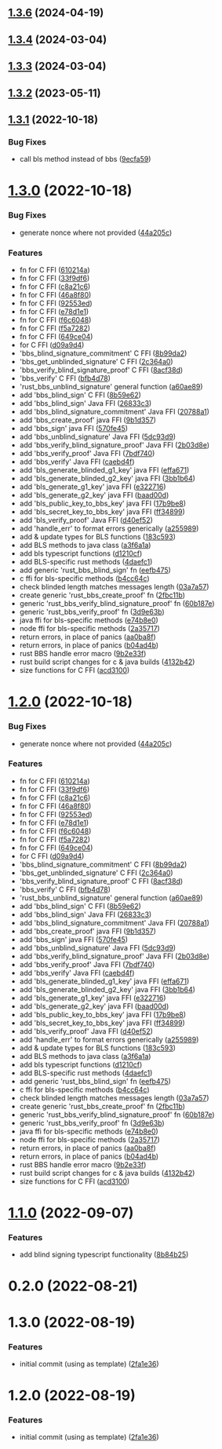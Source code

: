 ## [1.3.6](https://github.com/NuggetsLtd/ffi-bbs-signatures/compare/v1.3.4...v1.3.6) (2024-04-19)



## [1.3.4](https://github.com/NuggetsLtd/ffi-bbs-signatures/compare/v1.3.3...v1.3.4) (2024-03-04)



## [1.3.3](https://github.com/NuggetsLtd/ffi-bbs-signatures/compare/v1.3.2...v1.3.3) (2024-03-04)



## [1.3.2](https://github.com/NuggetsLtd/ffi-bbs-signatures/compare/v1.3.1...v1.3.2) (2023-05-11)



## [1.3.1](https://github.com/NuggetsLtd/ffi-bbs-signatures/compare/v1.3.0...v1.3.1) (2022-10-18)


### Bug Fixes

* call bls method instead of bbs ([9ecfa59](https://github.com/NuggetsLtd/ffi-bbs-signatures/commit/9ecfa5991802b7a83e12bab7c7500fe5398d73e7))



# [1.3.0](https://github.com/NuggetsLtd/ffi-bbs-signatures/compare/v1.1.0...v1.3.0) (2022-10-18)


### Bug Fixes

* generate nonce where not provided ([44a205c](https://github.com/NuggetsLtd/ffi-bbs-signatures/commit/44a205cafc20fc358c9364b872a4b0a15e6a245f))


### Features

*  fn for C FFI ([610214a](https://github.com/NuggetsLtd/ffi-bbs-signatures/commit/610214a79a8ecc2cf0916a5abad3d09746093062))
*  fn for C FFI ([33f9df6](https://github.com/NuggetsLtd/ffi-bbs-signatures/commit/33f9df6ca6598755933165c2a93e9e6d07e9afc8))
*  fn for C FFI ([c8a21c6](https://github.com/NuggetsLtd/ffi-bbs-signatures/commit/c8a21c6723298ee52b923a4f36a426ca5901937e))
*  fn for C FFI ([46a8f80](https://github.com/NuggetsLtd/ffi-bbs-signatures/commit/46a8f806d8cf521256bf5ebbb4c5bea2f386d273))
*  fn for C FFI ([92553ed](https://github.com/NuggetsLtd/ffi-bbs-signatures/commit/92553ed99c3f2928f9dd90179e7482c502828554))
*  fn for C FFI ([e78d1e1](https://github.com/NuggetsLtd/ffi-bbs-signatures/commit/e78d1e1a3fabbabb127dd714781588e087a778a1))
*  fn for C FFI ([f6c6048](https://github.com/NuggetsLtd/ffi-bbs-signatures/commit/f6c6048c0f267bbeea8fc4d2a21b5e93b2423d23))
*  fn for C FFI ([f5a7282](https://github.com/NuggetsLtd/ffi-bbs-signatures/commit/f5a7282032975ca37e102ea6301a335468ce89a6))
*  fn for C FFI ([649ce04](https://github.com/NuggetsLtd/ffi-bbs-signatures/commit/649ce049d1d6a2d134668897cfed19b0363363af))
*  for C FFI ([d09a9d4](https://github.com/NuggetsLtd/ffi-bbs-signatures/commit/d09a9d4b32a04735438105648092507270bbc455))
* 'bbs_blind_signature_commitment' C FFI ([8b99da2](https://github.com/NuggetsLtd/ffi-bbs-signatures/commit/8b99da24fdaabb48f856867799af711f030d1f1d))
* 'bbs_get_unblinded_signature' C FFI ([2c364a0](https://github.com/NuggetsLtd/ffi-bbs-signatures/commit/2c364a07a5d08126db16dc4515479a132dcea012))
* 'bbs_verify_blind_signature_proof' C FFI ([8acf38d](https://github.com/NuggetsLtd/ffi-bbs-signatures/commit/8acf38d4b6a56f2c2d08a716d75053301c64bdba))
* 'bbs_verify' C FFI ([bfb4d78](https://github.com/NuggetsLtd/ffi-bbs-signatures/commit/bfb4d78e2ceecd4bb308d4c8f5f2a01713d9b26f))
* 'rust_bbs_unblind_signature' general function ([a60ae89](https://github.com/NuggetsLtd/ffi-bbs-signatures/commit/a60ae89db703f6249cd41361078fee39653940a1))
* add 'bbs_blind_sign' C FFI ([8b59e62](https://github.com/NuggetsLtd/ffi-bbs-signatures/commit/8b59e624e5b2f30124f91cedc0417f9d869577f4))
* add 'bbs_blind_sign' Java FFI ([26833c3](https://github.com/NuggetsLtd/ffi-bbs-signatures/commit/26833c395699b289cba0dd78949b6edc9a0f9e1b))
* add 'bbs_blind_signature_commitment' Java FFI ([20788a1](https://github.com/NuggetsLtd/ffi-bbs-signatures/commit/20788a1bfdbc61757a32185581e5500b1bb4e5ac))
* add 'bbs_create_proof' java FFI ([9b1d357](https://github.com/NuggetsLtd/ffi-bbs-signatures/commit/9b1d3579c6c22f032f89b6cae8133d14288971a9))
* add 'bbs_sign' java FFI ([570fe45](https://github.com/NuggetsLtd/ffi-bbs-signatures/commit/570fe45b4d6f9da624e010f03a86c3c97bbc8e1e))
* add 'bbs_unblind_signature' Java FFI ([5dc93d9](https://github.com/NuggetsLtd/ffi-bbs-signatures/commit/5dc93d93f8188b4199dd4f07d006821efb49a8d2))
* add 'bbs_verify_blind_signature_proof' Java FFI ([2b03d8e](https://github.com/NuggetsLtd/ffi-bbs-signatures/commit/2b03d8ebf1af949fe43f0e8090fb54c50dbfc53c))
* add 'bbs_verify_proof' Java FFI ([7bdf740](https://github.com/NuggetsLtd/ffi-bbs-signatures/commit/7bdf740c86719c37f0346faa6a50b0c93828d8a9))
* add 'bbs_verify' Java FFI ([caebd4f](https://github.com/NuggetsLtd/ffi-bbs-signatures/commit/caebd4f7c51c5ab27b06b14992b94406278b2d84))
* add 'bls_generate_blinded_g1_key' java FFI ([effa671](https://github.com/NuggetsLtd/ffi-bbs-signatures/commit/effa671e221ead788d04a3aedeb8a90679fb95cd))
* add 'bls_generate_blinded_g2_key' java FFI ([3bb1b64](https://github.com/NuggetsLtd/ffi-bbs-signatures/commit/3bb1b645763057d51b22af2ed597ff342f03351b))
* add 'bls_generate_g1_key' java FFI ([e322716](https://github.com/NuggetsLtd/ffi-bbs-signatures/commit/e322716531478e9036d46300e9ffc7f198190585))
* add 'bls_generate_g2_key' java FFI ([baad00d](https://github.com/NuggetsLtd/ffi-bbs-signatures/commit/baad00d4483bc25201d25328b2da143b044c85d6))
* add 'bls_public_key_to_bbs_key' java FFI ([17b9be8](https://github.com/NuggetsLtd/ffi-bbs-signatures/commit/17b9be88e1363297df67dce2ac6a0d062eb75b8b))
* add 'bls_secret_key_to_bbs_key' java FFI ([ff34899](https://github.com/NuggetsLtd/ffi-bbs-signatures/commit/ff3489933f547896d8998e48ae35bc65dd04e4e5))
* add 'bls_verify_proof' Java FFI ([d40ef52](https://github.com/NuggetsLtd/ffi-bbs-signatures/commit/d40ef52c76909f4ce3824e3e202e8e6f4c666ac2))
* add 'handle_err' to format errors generically ([a255989](https://github.com/NuggetsLtd/ffi-bbs-signatures/commit/a255989ff9f763377dcfc9954db5b6b57b4c292c))
* add & update types for BLS functions ([183c593](https://github.com/NuggetsLtd/ffi-bbs-signatures/commit/183c593d912668341023ac3963f6e4666c5f62c0))
* add BLS methods to java class ([a3f6a1a](https://github.com/NuggetsLtd/ffi-bbs-signatures/commit/a3f6a1aeb612db22f82e41c1ba7afba96ea96f6b))
* add bls typescript functions ([d1210cf](https://github.com/NuggetsLtd/ffi-bbs-signatures/commit/d1210cf2a4a49ad0a769371ada8f4deac93a4342))
* add BLS-specific rust methods ([4daefc1](https://github.com/NuggetsLtd/ffi-bbs-signatures/commit/4daefc132728ee138924210504db83b6bf36a5ae))
* add generic 'rust_bbs_blind_sign' fn ([eefb475](https://github.com/NuggetsLtd/ffi-bbs-signatures/commit/eefb475f8f3887cb1ad248114ff2ad0727b0f0a2))
* c ffi for bls-specific methods ([b4cc64c](https://github.com/NuggetsLtd/ffi-bbs-signatures/commit/b4cc64c36734d9a643b1ac41f72e54b91db25a56))
* check blinded length matches messages length ([03a7a57](https://github.com/NuggetsLtd/ffi-bbs-signatures/commit/03a7a5702bd36dc2ca77911084e9d79ce7c44177))
* create generic 'rust_bbs_create_proof' fn ([2fbc11b](https://github.com/NuggetsLtd/ffi-bbs-signatures/commit/2fbc11b4597ef7680bf75cb0d786016cfc2fba0c))
* generic 'rust_bbs_verify_blind_signature_proof' fn ([60b187e](https://github.com/NuggetsLtd/ffi-bbs-signatures/commit/60b187e00ebae0b6178fedb88490675358355f85))
* generic 'rust_bbs_verify_proof' fn ([3d9e63b](https://github.com/NuggetsLtd/ffi-bbs-signatures/commit/3d9e63b351388b29213706db0644825bb3fbbb94))
* java ffi for bls-specific methods ([e74b8e0](https://github.com/NuggetsLtd/ffi-bbs-signatures/commit/e74b8e00c7baf5f7dfd145071f0ce42094d16120))
* node ffi for bls-specific methods ([2a35717](https://github.com/NuggetsLtd/ffi-bbs-signatures/commit/2a35717829e51babd13a66a7e1ee9a02c01b75ad))
* return errors, in place of panics ([aa0ba8f](https://github.com/NuggetsLtd/ffi-bbs-signatures/commit/aa0ba8f39d11922cc758d6a2616e7599c00c8d00))
* return errors, in place of panics ([b04ad4b](https://github.com/NuggetsLtd/ffi-bbs-signatures/commit/b04ad4b8bf583c12df34e06efdce3b4c15ec201b))
* rust BBS handle error macro ([9b2e33f](https://github.com/NuggetsLtd/ffi-bbs-signatures/commit/9b2e33f2fd306fa215f26cd81454960d2badc2c0))
* rust build script changes for c & java builds ([4132b42](https://github.com/NuggetsLtd/ffi-bbs-signatures/commit/4132b42f80fdf8093f546cca1f34365db5a49134))
* size functions for C FFI ([acd3100](https://github.com/NuggetsLtd/ffi-bbs-signatures/commit/acd3100b51ea16f9e99ddaf940e6f4dbbffc7606))



# [1.2.0](https://github.com/NuggetsLtd/ffi-bbs-signatures/compare/v1.1.0...v1.2.0) (2022-10-18)


### Bug Fixes

* generate nonce where not provided ([44a205c](https://github.com/NuggetsLtd/ffi-bbs-signatures/commit/44a205cafc20fc358c9364b872a4b0a15e6a245f))


### Features

*  fn for C FFI ([610214a](https://github.com/NuggetsLtd/ffi-bbs-signatures/commit/610214a79a8ecc2cf0916a5abad3d09746093062))
*  fn for C FFI ([33f9df6](https://github.com/NuggetsLtd/ffi-bbs-signatures/commit/33f9df6ca6598755933165c2a93e9e6d07e9afc8))
*  fn for C FFI ([c8a21c6](https://github.com/NuggetsLtd/ffi-bbs-signatures/commit/c8a21c6723298ee52b923a4f36a426ca5901937e))
*  fn for C FFI ([46a8f80](https://github.com/NuggetsLtd/ffi-bbs-signatures/commit/46a8f806d8cf521256bf5ebbb4c5bea2f386d273))
*  fn for C FFI ([92553ed](https://github.com/NuggetsLtd/ffi-bbs-signatures/commit/92553ed99c3f2928f9dd90179e7482c502828554))
*  fn for C FFI ([e78d1e1](https://github.com/NuggetsLtd/ffi-bbs-signatures/commit/e78d1e1a3fabbabb127dd714781588e087a778a1))
*  fn for C FFI ([f6c6048](https://github.com/NuggetsLtd/ffi-bbs-signatures/commit/f6c6048c0f267bbeea8fc4d2a21b5e93b2423d23))
*  fn for C FFI ([f5a7282](https://github.com/NuggetsLtd/ffi-bbs-signatures/commit/f5a7282032975ca37e102ea6301a335468ce89a6))
*  fn for C FFI ([649ce04](https://github.com/NuggetsLtd/ffi-bbs-signatures/commit/649ce049d1d6a2d134668897cfed19b0363363af))
*  for C FFI ([d09a9d4](https://github.com/NuggetsLtd/ffi-bbs-signatures/commit/d09a9d4b32a04735438105648092507270bbc455))
* 'bbs_blind_signature_commitment' C FFI ([8b99da2](https://github.com/NuggetsLtd/ffi-bbs-signatures/commit/8b99da24fdaabb48f856867799af711f030d1f1d))
* 'bbs_get_unblinded_signature' C FFI ([2c364a0](https://github.com/NuggetsLtd/ffi-bbs-signatures/commit/2c364a07a5d08126db16dc4515479a132dcea012))
* 'bbs_verify_blind_signature_proof' C FFI ([8acf38d](https://github.com/NuggetsLtd/ffi-bbs-signatures/commit/8acf38d4b6a56f2c2d08a716d75053301c64bdba))
* 'bbs_verify' C FFI ([bfb4d78](https://github.com/NuggetsLtd/ffi-bbs-signatures/commit/bfb4d78e2ceecd4bb308d4c8f5f2a01713d9b26f))
* 'rust_bbs_unblind_signature' general function ([a60ae89](https://github.com/NuggetsLtd/ffi-bbs-signatures/commit/a60ae89db703f6249cd41361078fee39653940a1))
* add 'bbs_blind_sign' C FFI ([8b59e62](https://github.com/NuggetsLtd/ffi-bbs-signatures/commit/8b59e624e5b2f30124f91cedc0417f9d869577f4))
* add 'bbs_blind_sign' Java FFI ([26833c3](https://github.com/NuggetsLtd/ffi-bbs-signatures/commit/26833c395699b289cba0dd78949b6edc9a0f9e1b))
* add 'bbs_blind_signature_commitment' Java FFI ([20788a1](https://github.com/NuggetsLtd/ffi-bbs-signatures/commit/20788a1bfdbc61757a32185581e5500b1bb4e5ac))
* add 'bbs_create_proof' java FFI ([9b1d357](https://github.com/NuggetsLtd/ffi-bbs-signatures/commit/9b1d3579c6c22f032f89b6cae8133d14288971a9))
* add 'bbs_sign' java FFI ([570fe45](https://github.com/NuggetsLtd/ffi-bbs-signatures/commit/570fe45b4d6f9da624e010f03a86c3c97bbc8e1e))
* add 'bbs_unblind_signature' Java FFI ([5dc93d9](https://github.com/NuggetsLtd/ffi-bbs-signatures/commit/5dc93d93f8188b4199dd4f07d006821efb49a8d2))
* add 'bbs_verify_blind_signature_proof' Java FFI ([2b03d8e](https://github.com/NuggetsLtd/ffi-bbs-signatures/commit/2b03d8ebf1af949fe43f0e8090fb54c50dbfc53c))
* add 'bbs_verify_proof' Java FFI ([7bdf740](https://github.com/NuggetsLtd/ffi-bbs-signatures/commit/7bdf740c86719c37f0346faa6a50b0c93828d8a9))
* add 'bbs_verify' Java FFI ([caebd4f](https://github.com/NuggetsLtd/ffi-bbs-signatures/commit/caebd4f7c51c5ab27b06b14992b94406278b2d84))
* add 'bls_generate_blinded_g1_key' java FFI ([effa671](https://github.com/NuggetsLtd/ffi-bbs-signatures/commit/effa671e221ead788d04a3aedeb8a90679fb95cd))
* add 'bls_generate_blinded_g2_key' java FFI ([3bb1b64](https://github.com/NuggetsLtd/ffi-bbs-signatures/commit/3bb1b645763057d51b22af2ed597ff342f03351b))
* add 'bls_generate_g1_key' java FFI ([e322716](https://github.com/NuggetsLtd/ffi-bbs-signatures/commit/e322716531478e9036d46300e9ffc7f198190585))
* add 'bls_generate_g2_key' java FFI ([baad00d](https://github.com/NuggetsLtd/ffi-bbs-signatures/commit/baad00d4483bc25201d25328b2da143b044c85d6))
* add 'bls_public_key_to_bbs_key' java FFI ([17b9be8](https://github.com/NuggetsLtd/ffi-bbs-signatures/commit/17b9be88e1363297df67dce2ac6a0d062eb75b8b))
* add 'bls_secret_key_to_bbs_key' java FFI ([ff34899](https://github.com/NuggetsLtd/ffi-bbs-signatures/commit/ff3489933f547896d8998e48ae35bc65dd04e4e5))
* add 'bls_verify_proof' Java FFI ([d40ef52](https://github.com/NuggetsLtd/ffi-bbs-signatures/commit/d40ef52c76909f4ce3824e3e202e8e6f4c666ac2))
* add 'handle_err' to format errors generically ([a255989](https://github.com/NuggetsLtd/ffi-bbs-signatures/commit/a255989ff9f763377dcfc9954db5b6b57b4c292c))
* add & update types for BLS functions ([183c593](https://github.com/NuggetsLtd/ffi-bbs-signatures/commit/183c593d912668341023ac3963f6e4666c5f62c0))
* add BLS methods to java class ([a3f6a1a](https://github.com/NuggetsLtd/ffi-bbs-signatures/commit/a3f6a1aeb612db22f82e41c1ba7afba96ea96f6b))
* add bls typescript functions ([d1210cf](https://github.com/NuggetsLtd/ffi-bbs-signatures/commit/d1210cf2a4a49ad0a769371ada8f4deac93a4342))
* add BLS-specific rust methods ([4daefc1](https://github.com/NuggetsLtd/ffi-bbs-signatures/commit/4daefc132728ee138924210504db83b6bf36a5ae))
* add generic 'rust_bbs_blind_sign' fn ([eefb475](https://github.com/NuggetsLtd/ffi-bbs-signatures/commit/eefb475f8f3887cb1ad248114ff2ad0727b0f0a2))
* c ffi for bls-specific methods ([b4cc64c](https://github.com/NuggetsLtd/ffi-bbs-signatures/commit/b4cc64c36734d9a643b1ac41f72e54b91db25a56))
* check blinded length matches messages length ([03a7a57](https://github.com/NuggetsLtd/ffi-bbs-signatures/commit/03a7a5702bd36dc2ca77911084e9d79ce7c44177))
* create generic 'rust_bbs_create_proof' fn ([2fbc11b](https://github.com/NuggetsLtd/ffi-bbs-signatures/commit/2fbc11b4597ef7680bf75cb0d786016cfc2fba0c))
* generic 'rust_bbs_verify_blind_signature_proof' fn ([60b187e](https://github.com/NuggetsLtd/ffi-bbs-signatures/commit/60b187e00ebae0b6178fedb88490675358355f85))
* generic 'rust_bbs_verify_proof' fn ([3d9e63b](https://github.com/NuggetsLtd/ffi-bbs-signatures/commit/3d9e63b351388b29213706db0644825bb3fbbb94))
* java ffi for bls-specific methods ([e74b8e0](https://github.com/NuggetsLtd/ffi-bbs-signatures/commit/e74b8e00c7baf5f7dfd145071f0ce42094d16120))
* node ffi for bls-specific methods ([2a35717](https://github.com/NuggetsLtd/ffi-bbs-signatures/commit/2a35717829e51babd13a66a7e1ee9a02c01b75ad))
* return errors, in place of panics ([aa0ba8f](https://github.com/NuggetsLtd/ffi-bbs-signatures/commit/aa0ba8f39d11922cc758d6a2616e7599c00c8d00))
* return errors, in place of panics ([b04ad4b](https://github.com/NuggetsLtd/ffi-bbs-signatures/commit/b04ad4b8bf583c12df34e06efdce3b4c15ec201b))
* rust BBS handle error macro ([9b2e33f](https://github.com/NuggetsLtd/ffi-bbs-signatures/commit/9b2e33f2fd306fa215f26cd81454960d2badc2c0))
* rust build script changes for c & java builds ([4132b42](https://github.com/NuggetsLtd/ffi-bbs-signatures/commit/4132b42f80fdf8093f546cca1f34365db5a49134))
* size functions for C FFI ([acd3100](https://github.com/NuggetsLtd/ffi-bbs-signatures/commit/acd3100b51ea16f9e99ddaf940e6f4dbbffc7606))



# [1.1.0](https://github.com/NuggetsLtd/ffi-bbs-signatures/compare/v0.2.0...v1.1.0) (2022-09-07)


### Features

* add blind signing typescript functionality ([8b84b25](https://github.com/NuggetsLtd/ffi-bbs-signatures/commit/8b84b25e11515c8aceb5eb7064582c76f212b785))



# 0.2.0 (2022-08-21)



# 1.3.0 (2022-08-19)


### Features

* initial commit (using  as template) ([2fa1e36](https://github.com/NuggetsLtd/ffi-bbs-signatures/commit/2fa1e36be226db04c74623c78397a5c7a0190790))



# 1.2.0 (2022-08-19)


### Features

* initial commit (using  as template) ([2fa1e36](https://github.com/NuggetsLtd/ffi-bbs-signatures/commit/2fa1e36be226db04c74623c78397a5c7a0190790))



